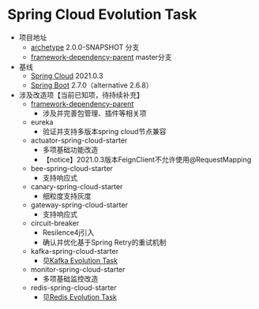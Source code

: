 # Spring Cloud Evolution Task

* 项目地址
  * [archetype](http://gitlab.htffund.com/platform/archetype) 2.0.0-SNAPSHOT 分支
  * [framework-dependency-parent](http://gitlab.htffund.com/platform/COMMON-LIBS/htf-framework-dependency-parent) master分支
* 基线
  * [Spring Cloud](https://spring.io/projects/spring-cloud)  2021.0.3
  * [Spring Boot](https://spring.io/projects/spring-boot)  2.7.0（alternative 2.6.8）
* 涉及改造项【当前已知项，待持续补充】
  * [framework-dependency-parent](http://gitlab.htffund.com/platform/COMMON-LIBS/htf-framework-dependency-parent) 
    * 涉及并完善包管理、插件等相关项
  * eureka
    * 验证并支持多版本spring cloud节点兼容
  * actuator-spring-cloud-starter
    * 多项基础功能改造
    * 【notice】2021.0.3版本FeignClient不允许使用@RequestMapping
  * bee-spring-cloud-starter
    * 支持响应式
  * canary-spring-cloud-starter
    * 细粒度支持灰度
  * gateway-spring-cloud-starter
    * 支持响应式
  * circuit-breaker
    * Resilence4j引入
    * 确认并优化基于Spring Retry的重试机制
  * kafka-spring-cloud-starter
    * 见[Kafka Evolution Task](./kafka.md)
  * monitor-spring-cloud-starter
    * 多项基础监控改造
  * redis-spring-cloud-starter
    * 见[Redis Evolution Task](./redis.md)